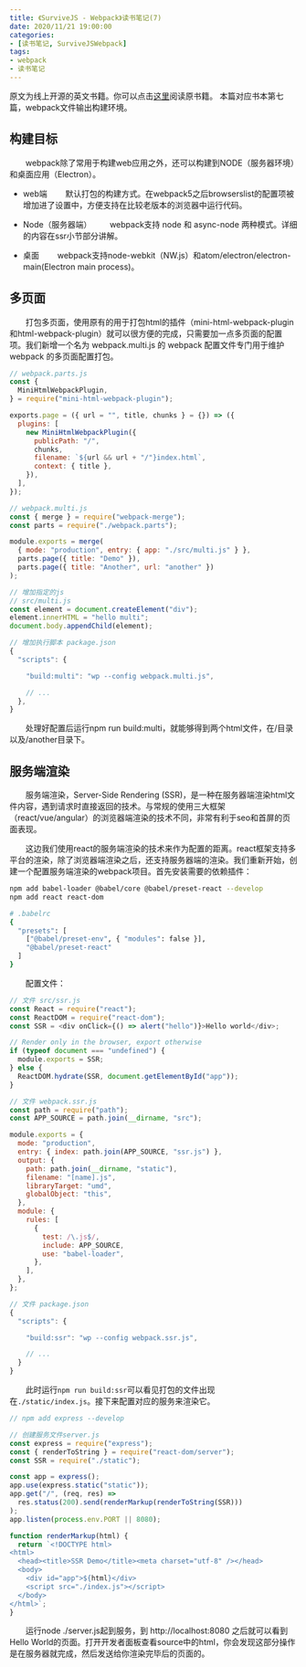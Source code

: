 ```yaml
---
title: 《SurviveJS - Webpack》读书笔记(7)
date: 2020/11/21 19:00:00
categories:
- [读书笔记, SurviveJSWebpack]
tags:
- webpack
- 读书笔记
---
```

原文为线上开源的英文书籍。你可以点击[这里](https://survivejs.com/webpack/foreword/)阅读原书籍。
本篇对应书本第七篇，webpack文件输出构建环境。
<!--more-->
## 构建目标
&emsp;&emsp;webpack除了常用于构建web应用之外，还可以构建到NODE（服务器环境）和桌面应用（Electron）。

- web端
&emsp;&emsp;默认打包的构建方式。在webpack5之后browserslist的配置项被增加进了设置中，方便支持在比较老版本的浏览器中运行代码。

- Node（服务器端）
&emsp;&emsp;webpack支持 node 和 async-node 两种模式。详细的内容在ssr小节部分讲解。

- 桌面
&emsp;&emsp;webpack支持node-webkit（NW.js）和atom/electron/electron-main(Electron main process)。

## 多页面
&emsp;&emsp;打包多页面，使用原有的用于打包html的插件（mini-html-webpack-plugin和html-webpack-plugin）就可以很方便的完成，只需要加一点多页面的配置项。我们新增一个名为 webpack.multi.js 的 webpack 配置文件专门用于维护 webpack 的多页面配置打包。

```javascript
// webpack.parts.js
const {
  MiniHtmlWebpackPlugin,
} = require("mini-html-webpack-plugin");

exports.page = ({ url = "", title, chunks } = {}) => ({
  plugins: [
    new MiniHtmlWebpackPlugin({
      publicPath: "/",
      chunks,
      filename: `${url && url + "/"}index.html`,
      context: { title },
    }),
  ],
});

// webpack.multi.js
const { merge } = require("webpack-merge");
const parts = require("./webpack.parts");

module.exports = merge(
  { mode: "production", entry: { app: "./src/multi.js" } },
  parts.page({ title: "Demo" }),
  parts.page({ title: "Another", url: "another" })
);

// 增加指定的js
// src/multi.js
const element = document.createElement("div");
element.innerHTML = "hello multi";
document.body.appendChild(element);

// 增加执行脚本 package.json
{
  "scripts": {

    "build:multi": "wp --config webpack.multi.js",

    // ...
  },
}
```
&emsp;&emsp;处理好配置后运行npm run build:multi，就能够得到两个html文件，在/目录以及/another目录下。

## 服务端渲染
&emsp;&emsp;服务端渲染，Server-Side Rendering (SSR)，是一种在服务器端渲染html文件内容，遇到请求时直接返回的技术。与常规的使用三大框架（react/vue/angular）的浏览器端渲染的技术不同，非常有利于seo和首屏的页面表现。

&emsp;&emsp;这边我们使用react的服务端渲染的技术来作为配置的距离。react框架支持多平台的渲染，除了浏览器端渲染之后，还支持服务器端的渲染。我们重新开始，创建一个配置服务端渲染的webpack项目。首先安装需要的依赖插件：

```bash 
npm add babel-loader @babel/core @babel/preset-react --develop
npm add react react-dom

# .babelrc
{
  "presets": [
    ["@babel/preset-env", { "modules": false }],
    "@babel/preset-react"
  ]
}
```
&emsp;&emsp;配置文件：
```javascript
// 文件 src/ssr.js
const React = require("react");
const ReactDOM = require("react-dom");
const SSR = <div onClick={() => alert("hello")}>Hello world</div>;

// Render only in the browser, export otherwise
if (typeof document === "undefined") {
  module.exports = SSR;
} else {
  ReactDOM.hydrate(SSR, document.getElementById("app"));
}

// 文件 webpack.ssr.js
const path = require("path");
const APP_SOURCE = path.join(__dirname, "src");

module.exports = {
  mode: "production",
  entry: { index: path.join(APP_SOURCE, "ssr.js") },
  output: {
    path: path.join(__dirname, "static"),
    filename: "[name].js",
    libraryTarget: "umd",
    globalObject: "this",
  },
  module: {
    rules: [
      {
        test: /\.js$/,
        include: APP_SOURCE,
        use: "babel-loader",
      },
    ],
  },
};

// 文件 package.json
{
  "scripts": {

    "build:ssr": "wp --config webpack.ssr.js",

    // ...
  }
}
```

&emsp;&emsp;此时运行`npm run build:ssr`可以看见打包的文件出现在`./static/index.js`。接下来配置对应的服务来渲染它。
```javascript
// npm add express --develop

// 创建服务文件server.js
const express = require("express");
const { renderToString } = require("react-dom/server");
const SSR = require("./static");

const app = express();
app.use(express.static("static"));
app.get("/", (req, res) =>
  res.status(200).send(renderMarkup(renderToString(SSR)))
);
app.listen(process.env.PORT || 8080);

function renderMarkup(html) {
  return `<!DOCTYPE html>
<html>
  <head><title>SSR Demo</title><meta charset="utf-8" /></head>
  <body>
    <div id="app">${html}</div>
    <script src="./index.js"></script>
  </body>
</html>`;
}
```

&emsp;&emsp;运行node ./server.js起到服务，到 http://localhost:8080 之后就可以看到Hello World的页面。打开开发者面板查看source中的html，你会发现这部分操作是在服务器就完成，然后发送给你渲染完毕后的页面的。